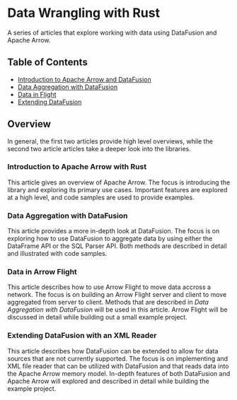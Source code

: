 # Data Wrangling with Rust

A series of articles that explore working with data using DataFusion and Apache Arrow. 

## Table of Contents

* [Introduction to Apache Arrow and DataFusion](./introduction_to_apache_arrow_and_datafusion)
* [Data Aggregation with DataFusion](./data_aggregation_with_datafusion)
* [Data in Flight](./data_in_flight)
* [Extending DataFusion](./extending_datafusion)

## Overview

In general, the first two articles provide high level overviews, while the second two article articles take a deeper look into the libraries.

### Introduction to Apache Arrow with Rust

This article gives an overview of Apache Arrow. The focus is introducing the library and exploring its primary use cases. Important features are explored at a high level, and code samples are used to provide examples.

### Data Aggregation with DataFusion

This article provides a more in-depth look at DataFusion. The focus is on exploring how to use DataFusion to aggregate data by using either the DataFrame API or the SQL Parser API. Both methods are described in detail and illustrated with code samples.

### Data in Arrow Flight

This article describes how to use Arrow Flight to move data accross a network. The focus is on building an Arrow Flight server and client to move aggregated from server to client. Methods that are described in *Data Aggregation with DataFusion* will be used in this article. Arrow Flight will be discussed in detail  while building out a small example project.

### Extending DataFusion with an XML Reader

This article describes how DataFusion can be extended to allow for data sources that are not currently supported. The focus is on implementing and XML file reader that can be utilized with DataFusion and that reads data into the Apache Arrow memory model. In-depth features of both DataFusion and Apache Arrow will explored and described in detail while building the example project.
